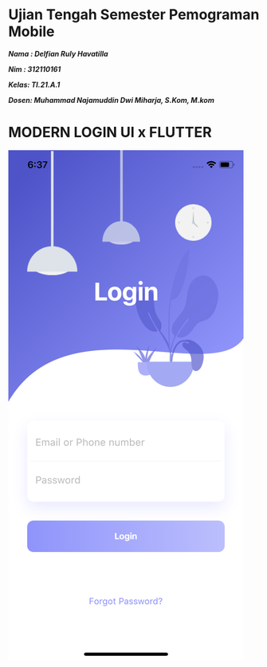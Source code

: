 # Ujian Tengah Semester Pemograman Mobile
**_<p>Nama : Delfian Ruly Havatilla</p>_**
**_<p>Nim : 312110161</p>_**
**_<p>Kelas: TI.21.A.1</p>_**
**_<p>Dosen: Muhammad Najamuddin Dwi Miharja, S.Kom, M.kom</p>_**
# MODERN LOGIN UI x FLUTTER
![delfian](./img/hasil.png)
